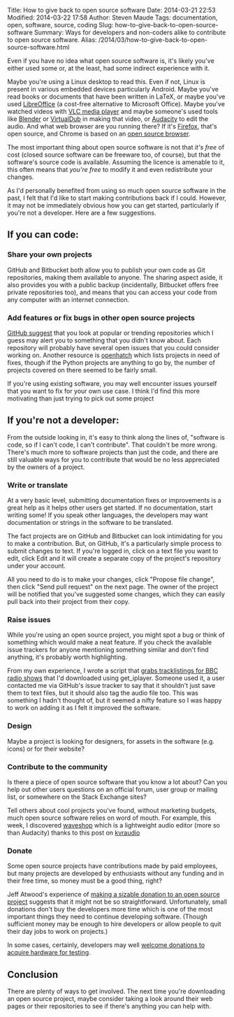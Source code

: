 Title: How to give back to open source software
Date: 2014-03-21 22:53
Modified: 2014-03-22 17:58
Author: Steven Maude
Tags: documentation, open, software, source, coding
Slug: how-to-give-back-to-open-source-software
Summary: Ways for developers and non-coders alike to contribute to open source software.
Alias: /2014/03/how-to-give-back-to-open-source-software.html

Even if you have no idea what open source software is, it's likely
you've either used some or, at the least, had some indirect experience
with it.

Maybe you're using a Linux desktop to read this. Even if not, Linux is
present in various embedded devices particularly Android. Maybe you've
read books or documents that have been written in LaTeX, or maybe you've
used [LibreOffice](http://www.libreoffice.org) (a cost-free alternative
to Microsoft Office). Maybe you've watched videos with [VLC media
player](http://www.videolan.org) and maybe someone's used tools like
[Blender](http://www.blender.org) or [VirtualDub](http://virtualdub.org)
in making that video, or [Audacity](http://audacity.sourceforge.net/) to
edit the audio. And what web browser are you running there? If it's
[Firefox](http://www.mozilla.org/firefox), that's open source, and
Chrome is based on an [open source browser](http://www.chromium.org/).

The most important thing about open source software is not that *it's
free* of cost (closed source software can be freeware too, of course),
but that the software's source code is available. Assuming the licence
is amenable to it, this often means that *you're free* to modify it and
even redistribute your changes.

As I'd personally benefited from using so much open source software in
the past, I felt that I'd like to start making contributions back if I
could. However, it may not be immediately obvious how you can get
started, particularly if you're not a developer. Here are a few
suggestions.

## If you can code:

### Share your own projects

GitHub and Bitbucket both allow you to publish your own code as Git
repositories, making them available to anyone. The sharing aspect aside,
it also provides you with a public backup (incidentally, Bitbucket
offers free private repositories too), and means that you can access
your code from any computer with an internet connection.

### Add features or fix bugs in other open source projects

[GitHub
suggest](https://help.github.com/articles/where-can-i-find-open-source-projects-to-work-on)
that you look at popular or trending repositories which I guess may
alert you to something that you didn't know about. Each repository will
probably have several open issues that you could consider working on.
Another resource is [openhatch](http://openhatch.org) which lists
projects in need of fixes, though if the Python projects are anything to
go by, the number of projects covered on there seemed to be fairly
small.

If you're using existing software, you may well encounter issues
yourself that you want to fix for your own use case. I think I'd find
this more motivating than just trying to pick out some project

## If you're not a developer:

From the outside looking in, it's easy to think along the lines of,
"software is code, so if I can't code, I can't contribute". That
couldn't be more wrong. There's much more to software projects than just
the code, and there are still valuable ways for you to contribute that
would be no less appreciated by the owners of a project.

### Write or translate

At a very basic level, submitting documentation fixes or improvements is
a great help as it helps other users get started. If no documentation,
start writing some! If you speak other languages, the developers may
want documentation or strings in the software to be translated.

The fact projects are on GitHub and Bitbucket can look intimidating for
you to make a contribution. But, on GitHub, it's a particularly simple
process to submit changes to text. If you're logged in, click on a text
file you want to edit, click Edit and it will create a separate copy of
the project's repository under your account.

All you need to do is to make your changes, click "Propose file change",
then click "Send pull request" on the next page. The owner of the
project will be notified that you've suggested some changes, which they
can easily pull back into their project from their copy.

### Raise issues

While you're using an open source project, you might spot a bug or think
of something which would make a neat feature. If you check the available
issue trackers for anyone mentioning something similar and don't find
anything, it's probably worth highlighting.

From my own experience, I wrote a script that [grabs tracklistings for
BBC radio
shows](https://github.com/StevenMaude/bbc_radio_tracklisting_downloader)
that I'd downloaded using get\_iplayer. Someone used it, a user
contacted me via GitHub's issue tracker to say that it shouldn't just
save them to text files, but it should also tag the audio file too. This
was something I hadn't thought of, but it seemed a nifty feature so I
was happy to work on adding it as I felt it improved the software.

### Design

Maybe a project is looking for designers, for assets in the software
(e.g. icons) or for their website?

### Contribute to the community

Is there a piece of open source software that you know a lot about? Can
you help out other users questions on an official forum, user group or
mailing list, or somewhere on the Stack Exchange sites?

Tell others about cool projects you've found, without marketing budgets,
much open source software relies on word of mouth. For example, this
week, I discovered [waveshop](http://waveshop.sourceforge.net/) which is
a lightweight audio editor (more so than Audacity) thanks to this post
on
[kvraudio](http://www.kvraudio.com/forum/viewtopic.php?f=7&t=405650&sid=290141ba72f888578036b63bf6bd3981)

### Donate

Some open source projects have contributions made by paid employees, but
many projects are developed by enthusiasts without any funding and in
their free time, so money must be a good thing, right?

Jeff Atwood's experience of [making a sizable donation to an open source
project](http://blog.codinghorror.com/is-money-useless-to-open-source-projects/)
suggests that it might not be so straightforward. Unfortunately, small
donations don't buy the developers more time which is one of the most
important things they need to continue developing software. (Though
sufficient money may be enough to hire developers or allow people to
quit their day jobs to work on projects.)

In some cases, certainly, developers may well [welcome donations to
acquire hardware for testing](http://www.rockbox.org/wiki/DonatedMoney).

## Conclusion

There are plenty of ways to get involved. The next time you're
downloading an open source project, maybe consider taking a look around
their web pages or their repositories to see if there's anything you can
help with.

